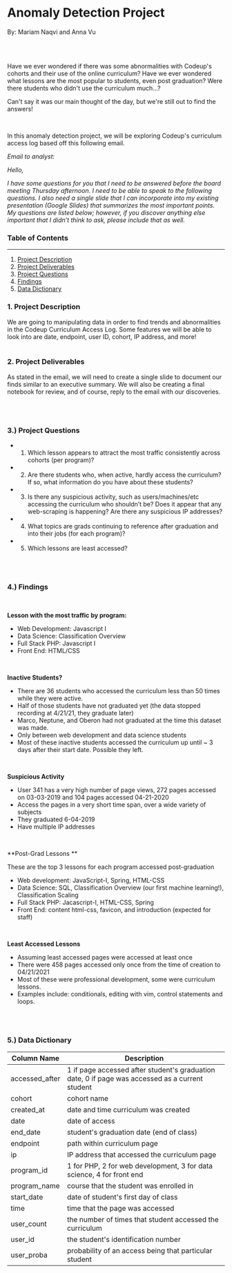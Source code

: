 # Anomaly Detection Project
By: Mariam Naqvi and Anna Vu

<br>
<br>

Have we ever wondered if there was some abnormalities with Codeup's cohorts and their use of the online curriculum? 
Have we ever wondered what lessons are the most popular to students, even post graduation?
Were there students who didn't use the curriculum much...?

Can't say it was our main thought of the day, but we're still out to find the answers! 

<br>

In this anomaly detection project, we will be exploring Codeup's curriculum access log based off this following email.
<br>


*Email to analyst:*


*Hello,*


*I have some questions for you that I need to be answered before the board meeting Thursday afternoon. I need to be able to speak to the following questions. I also need a single slide that I can incorporate into my existing presentation (Google Slides) that summarizes the most important points. My questions are listed below; however, if you discover anything else important that I didn’t think to ask, please include that as well.*

### Table of Contents
--- 

1.   [Project Description          ](#1-project-description)
2.   [Project Deliverables         ](#2-project-deliverables)
3.   [Project Questions            ](#3-project-questions)
4.   [Findings                     ](#4-findings)
5.   [Data Dictionary              ](#5-data-dictionary)


### 1. Project Description

We are going to manipulating data in order to find trends and abnormalities in the Codeup Curriculum Access Log. 
Some features we will be able to look into are date, endpoint, user ID, cohort, IP address, and more!
<br>
<br>

### 2. Project Deliverables

As stated in the email, we will need to create a single slide to document our finds similar to an executive summary. We will also be creating a final notebook for review, and of course, reply to the email with our discoveries. 

<br>
<br>

### 3.) Project Questions
 - 1. Which lesson appears to attract the most traffic consistently across cohorts (per program)?
 - 2. Are there students who, when active, hardly access the curriculum? If so, what information do you have about these students?
 - 3. Is there any suspicious activity, such as users/machines/etc accessing the curriculum who shouldn’t be? Does it appear that any web-scraping is happening? Are there any suspicious IP addresses?
 - 4. What topics are grads continuing to reference after graduation and into their jobs (for each program)?
 - 5. Which lessons are least accessed?
 
<br>
<br>

### 4.) Findings

<br>

**Lesson with the most traffic by program:**
- Web Development: Javascript I
- Data Science: Classification Overview 
- Full Stack PHP: Javascript I
- Front End: HTML/CSS 
<br>

**Inactive Students?**
- There are 36 students who accessed the curriculum less than 50 times while they were active. 
- Half of those students have not graduated yet (the data stopped recording at 4/21/21, they graduate later)
- Marco, Neptune, and Oberon had not graduated at the time this dataset was made.
- Only between web development and data science students
- Most of these inactive students accessed the curriculum up until ~ 3 days after their start date. Possible they left.
<br>

**Suspicious Activity**
- User 341 has a very high number of page views, 272 pages accessed on 03-03-2019 and 104 pages accessed 04-21-2020
- Access the pages in a very short time span, over a wide variety of subjects
- They graduated 6-04-2019
- Have multiple IP addresses
<br>


**Post-Grad Lessons **

These are the top 3 lessons for each program accessed post-graduation
- Web development: JavaScript-I, Spring, HTML-CSS
- Data Science: SQL, Classification Overview (our first machine learning!), Classification Scaling
- Full Stack PHP: Jacascript-I, HTML-CSS, Spring
- Front End: content html-css, favicon, and introduction (expected for staff)
<br>

**Least Accessed Lessons**
- Assuming least accessed pages were accessed at least once
- There were 458 pages accessed only once from the time of creation to 04/21/2021
- Most of these were professional development, some were curriculum lessons.
- Examples include: conditionals, editing with vim, control statements and loops.

<br>
<br>

 

### 5.) Data Dictionary
| Column Name    | Description                                                                                     |
|----------------|-------------------------------------------------------------------------------------------------|
| accessed_after | 1 if page accessed after student's graduation date, 0 if page was accessed as a current student |
| cohort         | cohort name                                                                                     |
| created_at     | date and time curriculum was created                                                            |
| date           | date of access                                                                                  |
| end_date       | student's graduation date (end of class)                                                        |
| endpoint       | path within curriculum page                                                                     |
| ip             | IP address that accessed the curriculum page                                                    |
| program_id     | 1 for PHP, 2 for web development, 3 for data science, 4 for front end                           |
| program_name   | course that the student was enrolled in                                                         |
| start_date     | date of student's first day of class                                                            |
| time           | time that the page was accessed                                                                 |
| user_count     | the number of times that student accessed the curriculum                                        |
| user_id        | the student's identification number                                                             |
| user_proba     | probability of an access being that particular student                                          |


